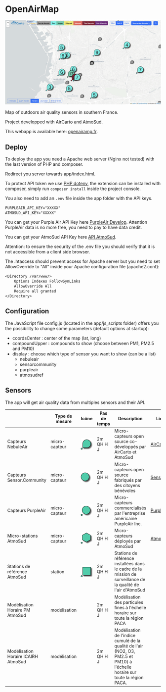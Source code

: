# OpenAirMap

![mapImage](app/img/OpenAirMap_imgV2.png)

Map of outdoors air quality sensors in southern France.

Project developped with [AirCarto](https://www.aircarto.fr) and [AtmoSud](https://www.atmosud.org/).

This webapp is available here: [openairamp.fr](https://openairmap.fr).


## Deploy

To deploy the app you need a Apache web server (Nginx not tested) with the last version of PHP and composer.

Redirect you server towards app/index.html.

To protect API token we use [PHP dotenv](https://github.com/vlucas/phpdotenv), the extension can be installed with composer, simply run `composer install` inside the project console.

You also need to add an `.env` file inside the app folder with the API keys.

```
PURPLEAIR_API_KEY="XXXXX" 
ATMOSUD_API_KEY="XXXXX"
```

You can get your Purple Air API Key here [PurpleAir Develop](https://community.purpleair.com/t/making-api-calls-with-the-purpleair-api/180). Attention PurpleAir data is no more free, you need to pay to have data credit.

You can get your AtmoSud API Key here [API AtmoSud](https://api.atmosud.org/register/form).

Attention: to ensure the security of the .env file you should verify that it is not accessible from a client side browser. 

The .htaccess should prevent access for Apache server but you need to set AllowOverride to "All" inside your Apache configuration file (apache2.conf):

```
<Directory /var/www/>
	Options Indexes FollowSymLinks
	AllowOverride All
	Require all granted
</Directory>
```

## Configuration

The JavaScript file config.js (located in the app/js_scripts folder) offers you the possibility to change some parameters (default options at startup):

* coordsCenter : center of the map (lat, long)
* compoundUpper : compounds to show (choose between PM1, PM2.5 and PM10)
* display : choose which type of sensor you want to show (can be a list)
	* nebuleair
	* sensorcommunity
	* purpleair
	* atmosudref


## Sensors

The app will get air quality data from multiples sensors and their API.

|     | Type de mesure | Icône | Pas de temps | Description | Lien vers API |
| --- | --- | --- | --- | --- | --- |
| Capteurs NebuleAir | micro-capteur | ![](app/img/nebuleAir/nebuleAir_moyen.png) | 2m QH H J | Micro-capteurs open source co-développés par AirCarto et AtmoSud | [AirCarto](https://aircarto.fr/API_V2/) |
| Capteurs Sensor.Community | micro-capteur | ![](app/img/purpleAir/purpleAir_moyen.png) | 2m QH H J | Micro-capteurs open source fabriqués par des citoyens bénévoles | [Sensor.Community](https://sensor.community/fr/) |
| Capteurs PurpleAir | micro-capteur | ![](app/img/SensorCommunity/SensorCommunity_moyen.png) | 2m QH H J | Micro-capteurs commercialisés par l'entreprise américaine PurpleAir Inc. | [PurpleAir](https://api.purpleair.com/) |
| Micro-stations AtmoSud | micro-capteur | ![](app/img/microStationsAtmoSud/microStationAtmoSud_moyen.png) | 2m QH H J | Micro-capteurs déployés par AtmoSud | [AtmoSud](https://api.atmosud.org/) |
| Stations de référence AtmoSud | station | ![](app/img/refStationsAtmoSud/refStationAtmoSud_moyen.png) | 2m QH H J | Stations de référence installées dans le cadre de la mission de surveillance de la qualité de l'air d'AtmoSud |
| Modélisation Horaire PM AtmoSud | modélisation |     | 2m QH H J | Modélisation des particules fines à l'échelle horaire sur toute la région PACA |
| Modélisation Horaire ICAIRH AtmoSud | modélisation |     | 2m QH H J | Modélisation de l'indice cumulé de la qualité de l'air (NO2, O3, PM2.5 et PM10) à l'échelle horaire sur toute la région PACA. |